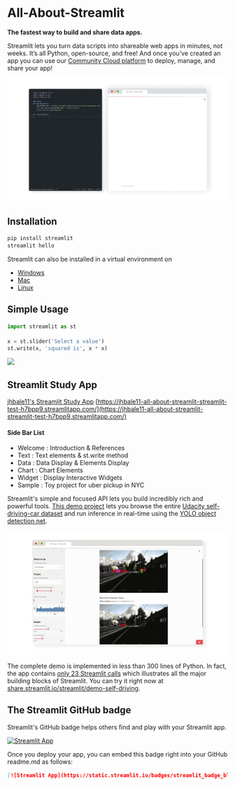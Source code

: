 # All-About-Streamlit

**The fastest way to build and share data apps.**

Streamlit lets you turn data scripts into shareable web apps in minutes, not weeks. It’s all Python, open-source, and free! And once you’ve created an app you can use our [Community Cloud platform](https://streamlit.io/cloud) to deploy, manage, and share your app!

![Example of live coding an app in Streamlit|635x380](https://raw.githubusercontent.com/streamlit/docs/main/public/images/Streamlit_overview.gif)

## Installation

```bash
pip install streamlit
streamlit hello
```

Streamlit can also be installed in a virtual environment on
- [Windows](https://github.com/streamlit/streamlit/wiki/Installing-in-a-virtual-environment#on-windows)
- [Mac](https://github.com/streamlit/streamlit/wiki/Installing-in-a-virtual-environment#on-mac--linux)
- [Linux](https://github.com/streamlit/streamlit/wiki/Installing-in-a-virtual-environment#on-mac--linux)

## Simple Usage

```python
import streamlit as st

x = st.slider('Select a value')
st.write(x, 'squared is', x * x)
```

<img src="https://raw.githubusercontent.com/streamlit/docs/main/public/images/simple_example.png"/>

## Streamlit Study App

[jhbale11's Streamlit Study App](https://jhbale11-all-about-streamlit-streamlit-test-h7bpp9.streamlitapp.com/)
[https://jhbale11-all-about-streamlit-streamlit-test-h7bpp9.streamlitapp.com/](https://jhbale11-all-about-streamlit-streamlit-test-h7bpp9.streamlitapp.com/)

#### Side Bar List
- Welcome : Introduction & References
- Text : Text elements & st.write method
- Data : Data Display & Elements Display
- Chart : Chart Elements
- Widget : Display Interactive Widgets
- Sample : Toy project for uber pickup in NYC




Streamlit's simple and focused API lets you build incredibly rich and powerful tools.  [This demo project](https://github.com/streamlit/demo-self-driving) lets you browse the entire [Udacity self-driving-car dataset](https://github.com/udacity/self-driving-car) and run inference in real-time using the [YOLO object detection net](https://pjreddie.com/darknet/yolo).

![Final App Animation](https://raw.githubusercontent.com/streamlit/docs/main/public/images/complex_app_example.gif)

The complete demo is implemented in less than 300 lines of Python. In fact, the app contains [only 23 Streamlit calls](https://github.com/streamlit/demo-self-driving/blob/master/streamlit_app.py) which illustrates all the major building blocks of Streamlit. You can try it right now at [share.streamlit.io/streamlit/demo-self-driving](https://share.streamlit.io/streamlit/demo-self-driving).

## The Streamlit GitHub badge

Streamlit's GitHub badge helps others find and play with your Streamlit app.

[![Streamlit App](https://static.streamlit.io/badges/streamlit_badge_black_white.svg)](https://share.streamlit.io/streamlit/demo-face-gan)

Once you deploy your app, you can embed this badge right into your GitHub readme.md as follows:

```markdown
[![Streamlit App](https://static.streamlit.io/badges/streamlit_badge_black_white.svg)](https://share.streamlit.io/yourGitHubName/yourRepo/yourApp/)
```


